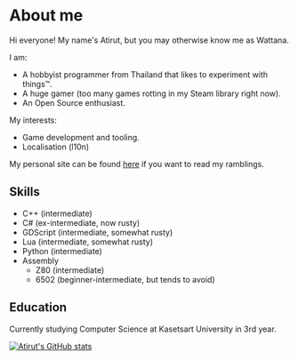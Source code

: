 <a rel="me" href="https://toot.community/@Atirut"></a>

# About me
Hi everyone! My name's Atirut, but you may otherwise know me as Wattana.

I am:
- A hobbyist programmer from Thailand that likes to experiment with things™.
- A huge gamer (too many games rotting in my Steam library right now).
- An Open Source enthusiast.

My interests:
- Game development and tooling.
- Localisation (l10n)

My personal site can be found [here](https://atirut-w.github.io/) if you want to read my ramblings.

## Skills
- C++ (intermediate)
- C# (ex-intermediate, now rusty)
- GDScript (intermediate, somewhat rusty)
- Lua (intermediate, somewhat rusty)
- Python (intermediate)
- Assembly
  - Z80 (intermediate)
  - 6502 (beginner-intermediate, but tends to avoid)

## Education
Currently studying Computer Science at Kasetsart University in 3rd year.

[![Atirut's GitHub stats](https://github-readme-stats.vercel.app/api?username=atirut-w)](https://github.com/anuraghazra/github-readme-stats)

